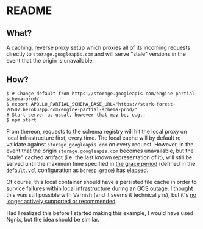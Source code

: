 # README

## What?

A caching, reverse proxy setup which proxies all of its incoming requests directly
to `storage.googleapis.com` and will serve "stale" versions in the event that the
origin is unavailable.

## How?

```shell
$ # Change default from https://storage.googleapis.com/engine-partial-schema-prod/
$ export APOLLO_PARTIAL_SCHEMA_BASE_URL="https://stark-forest-20507.herokuapp.com/engine-partial-schema-prod/"
# Start server as usual, however that may be, e.g.:
$ npm start
```

From thereon, requests to the schema registry will hit the local proxy on local
infrastructure first, every time.  The local cache will by default re-validate
against `storage.googleapis.com` on every request.  However, in the event that
the origin `storage.googleapis.com` becomes unavailable, but the "stale" cached
artifact (i.e. the last known representation of it), will still be served until
the maximum time specified in [the grace period](https://varnish-cache.org/docs/trunk/users-guide/vcl-grace.html)
(defined in the `default.vcl` configuration as `beresp.grace`) has elapsed.

Of course, this local container should have a persisted file cache in order to
survice failures within local infrastructure during an GCS outage.  I thought this
was still possible with Varnish (and it seems it technically is), but it's [no
longer actively supported or recommended](https://varnish-cache.org/docs/trunk/phk/persistent.html#phk-persistent).

Had I realized this before I started making this example, I would have used Ngnix,
but the idea should be similar.
